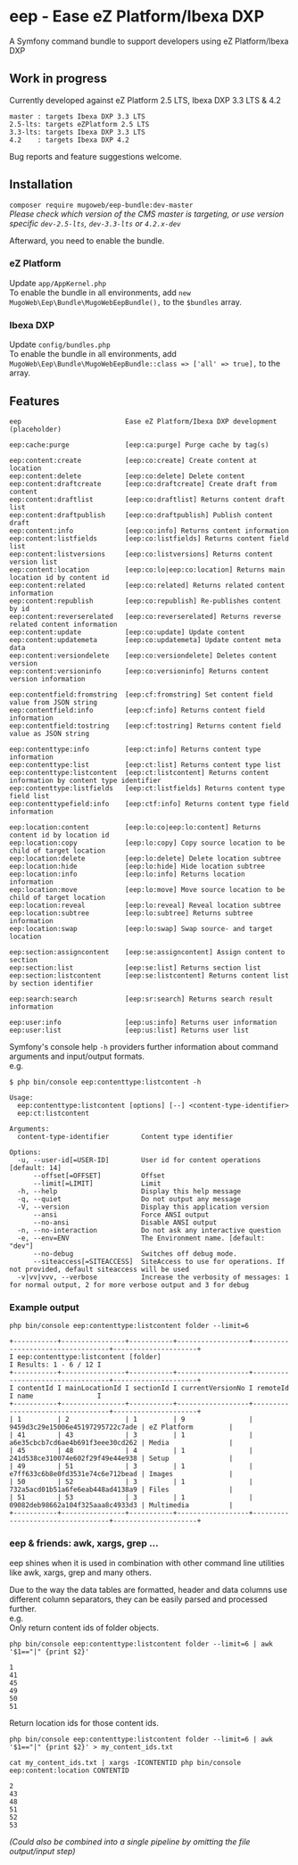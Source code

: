 # eep - Ease eZ Platform/Ibexa DXP
A Symfony command bundle to support developers using eZ Platform/Ibexa DXP

## Work in progress
Currently developed against eZ Platform 2.5 LTS, Ibexa DXP 3.3 LTS & 4.2
```
master : targets Ibexa DXP 3.3 LTS   
2.5-lts: targets eZPlatform 2.5 LTS   
3.3-lts: targets Ibexa DXP 3.3 LTS   
4.2    : targets Ibexa DXP 4.2
```
Bug reports and feature suggestions welcome.

## Installation
`composer require mugoweb/eep-bundle:dev-master`   
_Please check which version of the CMS master is targeting, or use version specific `dev-2.5-lts`, `dev-3.3-lts` or `4.2.x-dev`_

Afterward, you need to enable the bundle.   
### eZ Platform
Update `app/AppKernel.php`   
To enable the bundle in all environments, add `new MugoWeb\Eep\Bundle\MugoWebEepBundle(),` to the `$bundles` array.

### Ibexa DXP
Update `config/bundles.php`   
To enable the bundle in all environments, add `MugoWeb\Eep\Bundle\MugoWebEepBundle::class => ['all' => true],` to the array.

## Features
```
eep                          Ease eZ Platform/Ibexa DXP development (placeholder)

eep:cache:purge              [eep:ca:purge] Purge cache by tag(s)

eep:content:create           [eep:co:create] Create content at location
eep:content:delete           [eep:co:delete] Delete content
eep:content:draftcreate      [eep:co:draftcreate] Create draft from content
eep:content:draftlist        [eep:co:draftlist] Returns content draft list
eep:content:draftpublish     [eep:co:draftpublish] Publish content draft
eep:content:info             [eep:co:info] Returns content information
eep:content:listfields       [eep:co:listfields] Returns content field list
eep:content:listversions     [eep:co:listversions] Returns content version list
eep:content:location         [eep:co:lo|eep:co:location] Returns main location id by content id
eep:content:related          [eep:co:related] Returns related content information
eep:content:republish        [eep:co:republish] Re-publishes content by id
eep:content:reverserelated   [eep:co:reverserelated] Returns reverse related content information
eep:content:update           [eep:co:update] Update content
eep:content:updatemeta       [eep:co:updatemeta] Update content meta data
eep:content:versiondelete    [eep:co:versiondelete] Deletes content version
eep:content:versioninfo      [eep:co:versioninfo] Returns content version information

eep:contentfield:fromstring  [eep:cf:fromstring] Set content field value from JSON string
eep:contentfield:info        [eep:cf:info] Returns content field information
eep:contentfield:tostring    [eep:cf:tostring] Returns content field value as JSON string

eep:contenttype:info         [eep:ct:info] Returns content type information
eep:contenttype:list         [eep:ct:list] Returns content type list
eep:contenttype:listcontent  [eep:ct:listcontent] Returns content information by content type identifier
eep:contenttype:listfields   [eep:ct:listfields] Returns content type field list
eep:contenttypefield:info    [eep:ctf:info] Returns content type field information

eep:location:content         [eep:lo:co|eep:lo:content] Returns content id by location id
eep:location:copy            [eep:lo:copy] Copy source location to be child of target location
eep:location:delete          [eep:lo:delete] Delete location subtree
eep:location:hide            [eep:lo:hide] Hide location subtree
eep:location:info            [eep:lo:info] Returns location information
eep:location:move            [eep:lo:move] Move source location to be child of target location
eep:location:reveal          [eep:lo:reveal] Reveal location subtree
eep:location:subtree         [eep:lo:subtree] Returns subtree information
eep:location:swap            [eep:lo:swap] Swap source- and target location

eep:section:assigncontent    [eep:se:assigncontent] Assign content to section
eep:section:list             [eep:se:list] Returns section list
eep:section:listcontent      [eep:se:listcontent] Returns content list by section identifier

eep:search:search            [eep:sr:search] Returns search result information

eep:user:info                [eep:us:info] Returns user information
eep:user:list                [eep:us:list] Returns user list
```
Symfony's console help `-h` providers further information about command arguments and input/output formats.   
e.g.   
```
$ php bin/console eep:contenttype:listcontent -h

Usage:
  eep:contenttype:listcontent [options] [--] <content-type-identifier>
  eep:ct:listcontent

Arguments:
  content-type-identifier        Content type identifier

Options:
  -u, --user-id[=USER-ID]        User id for content operations [default: 14]
      --offset[=OFFSET]          Offset
      --limit[=LIMIT]            Limit
  -h, --help                     Display this help message
  -q, --quiet                    Do not output any message
  -V, --version                  Display this application version
      --ansi                     Force ANSI output
      --no-ansi                  Disable ANSI output
  -n, --no-interaction           Do not ask any interactive question
  -e, --env=ENV                  The Environment name. [default: "dev"]
      --no-debug                 Switches off debug mode.
      --siteaccess[=SITEACCESS]  SiteAccess to use for operations. If not provided, default siteaccess will be used
  -v|vv|vvv, --verbose           Increase the verbosity of messages: 1 for normal output, 2 for more verbose output and 3 for debug
```

### Example output
`php bin/console eep:contenttype:listcontent folder --limit=6`
```
+-----------+----------------+-----------+------------------+----------------------------------+---------------------+
I eep:contenttype:listcontent [folder]                                                         I Results: 1 - 6 / 12 I
+-----------+----------------+-----------+------------------+----------------------------------+---------------------+
I contentId I mainLocationId I sectionId I currentVersionNo I remoteId                         I name                I
+-----------+----------------+-----------+------------------+----------------------------------+---------------------+
| 1         | 2              | 1         | 9                | 9459d3c29e15006e45197295722c7ade | eZ Platform         |
| 41        | 43             | 3         | 1                | a6e35cbcb7cd6ae4b691f3eee30cd262 | Media               |
| 45        | 48             | 4         | 1                | 241d538ce310074e602f29f49e44e938 | Setup               |
| 49        | 51             | 3         | 1                | e7ff633c6b8e0fd3531e74c6e712bead | Images              |
| 50        | 52             | 3         | 1                | 732a5acd01b51a6fe6eab448ad4138a9 | Files               |
| 51        | 53             | 3         | 1                | 09082deb98662a104f325aaa8c4933d3 | Multimedia          |
+-----------+----------------+-----------+------------------+----------------------------------+---------------------+
```

### eep & friends: awk, xargs, grep ...
eep shines when it is used in combination with other command line utilities like awk, xargs, grep and many others.   

Due to the way the data tables are formatted, header and data columns use different column separators, they can be easily parsed and processed further.   
e.g.   
Only return content ids of folder objects.
```
php bin/console eep:contenttype:listcontent folder --limit=6 | awk '$1=="|" {print $2}'

1
41
45
49
50
51
```

Return location ids for those content ids.   
```
php bin/console eep:contenttype:listcontent folder --limit=6 | awk '$1=="|" {print $2}' > my_content_ids.txt

cat my_content_ids.txt | xargs -ICONTENTID php bin/console eep:content:location CONTENTID

2
43
48
51
52
53
```
_(Could also be combined into a single pipeline by omitting the file output/input step)_
